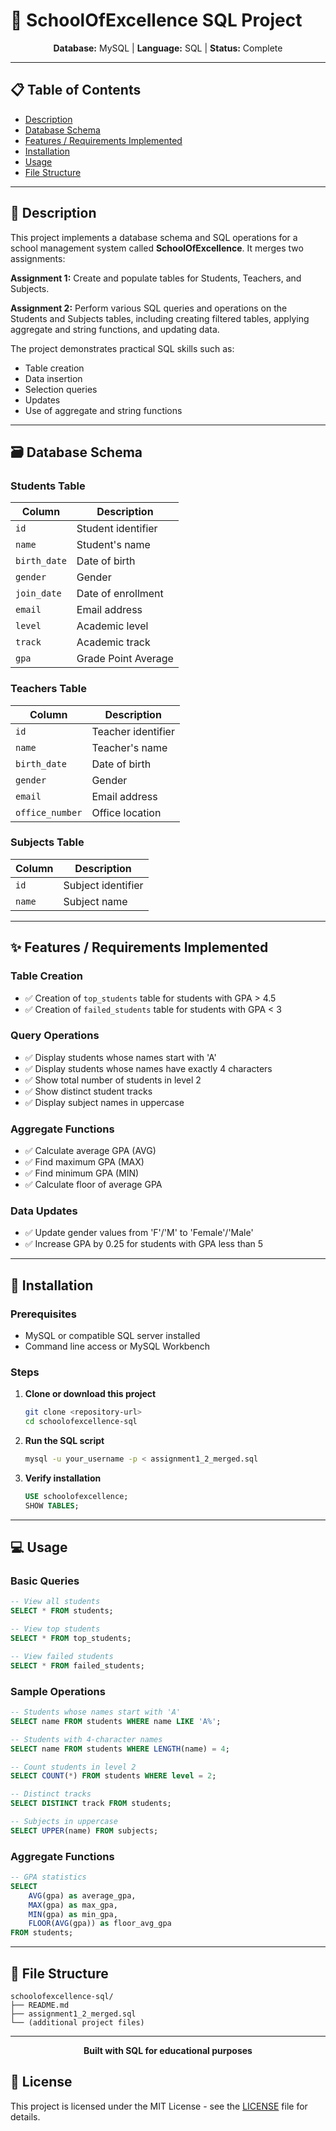# 🏫 SchoolOfExcellence SQL Project

<div align="center">

**Database:** MySQL | **Language:** SQL | **Status:** Complete

</div>

---

## 📋 Table of Contents
- [Description](#-description)
- [Database Schema](#-database-schema)
- [Features / Requirements Implemented](#-features--requirements-implemented)
- [Installation](#-installation)
- [Usage](#-usage)
- [File Structure](#-file-structure)

---

## 📖 Description

This project implements a database schema and SQL operations for a school management system called **SchoolOfExcellence**. It merges two assignments:

**Assignment 1:** Create and populate tables for Students, Teachers, and Subjects.

**Assignment 2:** Perform various SQL queries and operations on the Students and Subjects tables, including creating filtered tables, applying aggregate and string functions, and updating data.

The project demonstrates practical SQL skills such as:
- Table creation
- Data insertion
- Selection queries
- Updates
- Use of aggregate and string functions

---

## 🗃️ Database Schema

### Students Table
| Column | Description |
|--------|-------------|
| `id` | Student identifier |
| `name` | Student's name |
| `birth_date` | Date of birth |
| `gender` | Gender |
| `join_date` | Date of enrollment |
| `email` | Email address |
| `level` | Academic level |
| `track` | Academic track |
| `gpa` | Grade Point Average |

### Teachers Table
| Column | Description |
|--------|-------------|
| `id` | Teacher identifier |
| `name` | Teacher's name |
| `birth_date` | Date of birth |
| `gender` | Gender |
| `email` | Email address |
| `office_number` | Office location |

### Subjects Table
| Column | Description |
|--------|-------------|
| `id` | Subject identifier |
| `name` | Subject name |

---

## ✨ Features / Requirements Implemented

### Table Creation
- ✅ Creation of `top_students` table for students with GPA > 4.5
- ✅ Creation of `failed_students` table for students with GPA < 3

### Query Operations
- ✅ Display students whose names start with 'A'
- ✅ Display students whose names have exactly 4 characters
- ✅ Show total number of students in level 2
- ✅ Show distinct student tracks
- ✅ Display subject names in uppercase

### Aggregate Functions
- ✅ Calculate average GPA (AVG)
- ✅ Find maximum GPA (MAX)
- ✅ Find minimum GPA (MIN)
- ✅ Calculate floor of average GPA

### Data Updates
- ✅ Update gender values from 'F'/'M' to 'Female'/'Male'
- ✅ Increase GPA by 0.25 for students with GPA less than 5

---

## 🚀 Installation

### Prerequisites
- MySQL or compatible SQL server installed
- Command line access or MySQL Workbench

### Steps
1. **Clone or download this project**
   ```bash
   git clone <repository-url>
   cd schoolofexcellence-sql
   ```

2. **Run the SQL script**
   ```bash
   mysql -u your_username -p < assignment1_2_merged.sql
   ```

3. **Verify installation**
   ```sql
   USE schoolofexcellence;
   SHOW TABLES;
   ```

---

## 💻 Usage

### Basic Queries
```sql
-- View all students
SELECT * FROM students;

-- View top students
SELECT * FROM top_students;

-- View failed students
SELECT * FROM failed_students;
```

### Sample Operations
```sql
-- Students whose names start with 'A'
SELECT name FROM students WHERE name LIKE 'A%';

-- Students with 4-character names
SELECT name FROM students WHERE LENGTH(name) = 4;

-- Count students in level 2
SELECT COUNT(*) FROM students WHERE level = 2;

-- Distinct tracks
SELECT DISTINCT track FROM students;

-- Subjects in uppercase
SELECT UPPER(name) FROM subjects;
```

### Aggregate Functions
```sql
-- GPA statistics
SELECT 
    AVG(gpa) as average_gpa,
    MAX(gpa) as max_gpa,
    MIN(gpa) as min_gpa,
    FLOOR(AVG(gpa)) as floor_avg_gpa
FROM students;
```

---

## 📁 File Structure

```
schoolofexcellence-sql/
├── README.md
├── assignment1_2_merged.sql
└── (additional project files)
```

---

<div align="center">

**Built with SQL for educational purposes**

</div>

## 📝 License

This project is licensed under the MIT License - see the [LICENSE](LICENSE) file for details.
